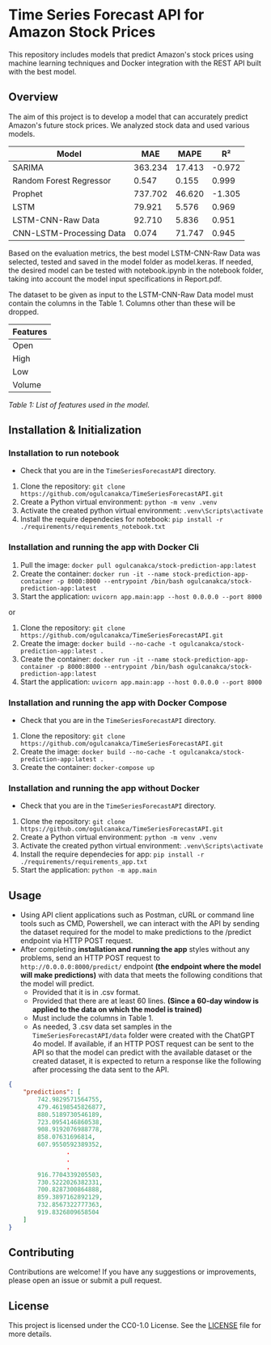 # Time Series Forecast API for Amazon Stock Prices

This repository includes models that predict Amazon's stock prices using machine learning techniques and Docker integration with the REST API built with the best model.

## Overview

The aim of this project is to develop a model that can accurately predict Amazon's future stock prices. We analyzed stock data and used various models.

| Model                      | MAE       | MAPE     | R²        |
|----------------------------|-----------|----------|-----------|
| SARIMA                     | 363.234   | 17.413   | \-0.972   |
| Random Forest Regressor    | 0.547     | 0.155    | 0.999     |
| Prophet                    | 737.702   | 46.620   | \-1.305   |
| LSTM                       | 79.921    | 5.576    | 0.969     |
| LSTM-CNN-Raw Data          | 92.710    | 5.836    | 0.951     |
| CNN-LSTM-Processing Data   | 0.074     | 71.747   | 0.945     |

Based on the evaluation metrics, the best model LSTM-CNN-Raw Data was selected, tested and saved in the model folder as model.keras. If needed, the desired model can be tested with notebook.ipynb in the notebook folder, taking into account the model input specifications in Report.pdf.

The dataset to be given as input to the LSTM-CNN-Raw Data model must contain the columns in the Table 1. Columns other than these will be dropped.

| Features |
|----------|
| Open     |
| High     |
| Low      |
| Volume   |

*Table 1: List of features used in the model.*

## Installation & Initialization 

### Installation to run notebook

* Check that you are in the `TimeSeriesForecastAPI` directory.
1. Clone the repository: `git clone https://github.com/ogulcanakca/TimeSeriesForecastAPI.git` 
2. Create a Python virtual environment: `python -m venv .venv` 
3. Activate the created python virtual environment: `.venv\Scripts\activate`
4. Install the require dependecies for notebook: `pip install -r ./requirements/requirements_notebook.txt`

### Installation and running the app with Docker Cli

1. Pull the image: `docker pull ogulcanakca/stock-prediction-app:latest`
2. Create the container: `docker run -it --name stock-prediction-app-container -p 8000:8000 --entrypoint /bin/bash ogulcanakca/stock-prediction-app:latest`
3. Start the application: `uvicorn app.main:app --host 0.0.0.0 --port 8000`

or

1. Clone the repository: `git clone https://github.com/ogulcanakca/TimeSeriesForecastAPI.git`
2. Create the image: `docker build --no-cache -t ogulcanakca/stock-prediction-app:latest .`
3. Create the container: `docker run -it --name stock-prediction-app-container -p 8000:8000 --entrypoint /bin/bash ogulcanakca/stock-prediction-app:latest`
4. Start the application: `uvicorn app.main:app --host 0.0.0.0 --port 8000`

### Installation and running the app with Docker Compose

* Check that you are in the `TimeSeriesForecastAPI` directory.
1. Clone the repository: `git clone https://github.com/ogulcanakca/TimeSeriesForecastAPI.git`
2. Create the image: `docker build --no-cache -t ogulcanakca/stock-prediction-app:latest .`
3. Create the container: `docker-compose up`

### Installation and running the app without Docker

* Check that you are in the `TimeSeriesForecastAPI` directory.
1. Clone the repository: `git clone https://github.com/ogulcanakca/TimeSeriesForecastAPI.git`
2. Create a Python virtual environment: `python -m venv .venv` 
3. Activate the created python virtual environment: `.venv\Scripts\activate`
4. Install the require dependecies for app: `pip install -r ./requirements/requirements_app.txt`
5. Start the application: `python -m app.main`

## Usage

* Using API client applications such as Postman, cURL or command line tools such as CMD, Powershell, we can interact with the API by sending the dataset required for the model to make predictions to the /predict endpoint via HTTP POST request.
* After completing **installation and running the app** styles without any problems, send an HTTP POST request to `http://0.0.0.0:8000/predict/` endpoint **(the endpoint where the model will make predictions)** with data that meets the following conditions that the model will predict.
  * Provided that it is in .csv format.
  * Provided that there are at least 60 lines. **(Since a 60-day window is applied to the data on which the model is trained)**
  * Must include the columns in Table 1.
  * As needed, 3 .csv data set samples in the `TimeSeriesForecastAPI/data` folder were created with the ChatGPT 4o model. If available, if an HTTP POST request can be sent to the API so that the model can predict with the available dataset or the created dataset, it is expected to return a response like the following after processing the data sent to the API.

```json
{
    "predictions": [
        742.9829571564755,
        479.46198545826877,
        880.5189730546189,
        723.0954146860538,
        908.9192076988778,
        858.07631696814,
        607.9550592389352,
                .
                .
                .
        916.7704339205503,
        730.5222026382331,
        700.8287300864888,
        859.3897162892129,
        732.8567322777363,
        919.8326809658504
    ]
}
```

## Contributing

Contributions are welcome! If you have any suggestions or improvements, please open an issue or submit a pull request.

## License

This project is licensed under the CC0-1.0 License. See the [LICENSE](LICENSE) file for more details.
